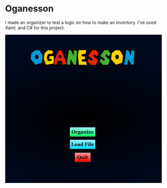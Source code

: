 # Oganesson
I made an organizer to test a logic on how to make an inventory. I've used Xaml, and C# for this project.

![This is an image](/Images/Title.PNG)
